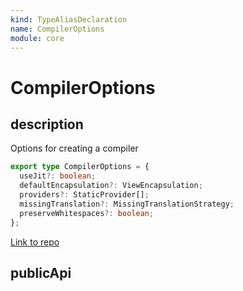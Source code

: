 ```yaml
---
kind: TypeAliasDeclaration
name: CompilerOptions
module: core
---
```


# CompilerOptions

## description

Options for creating a compiler

```ts
export type CompilerOptions = {
  useJit?: boolean;
  defaultEncapsulation?: ViewEncapsulation;
  providers?: StaticProvider[];
  missingTranslation?: MissingTranslationStrategy;
  preserveWhitespaces?: boolean;
};
```

[Link to repo](https://github.com/timdeschryver/angular/blob/master/packages/core/src/linker/compiler.ts#L146-L152)

## publicApi
